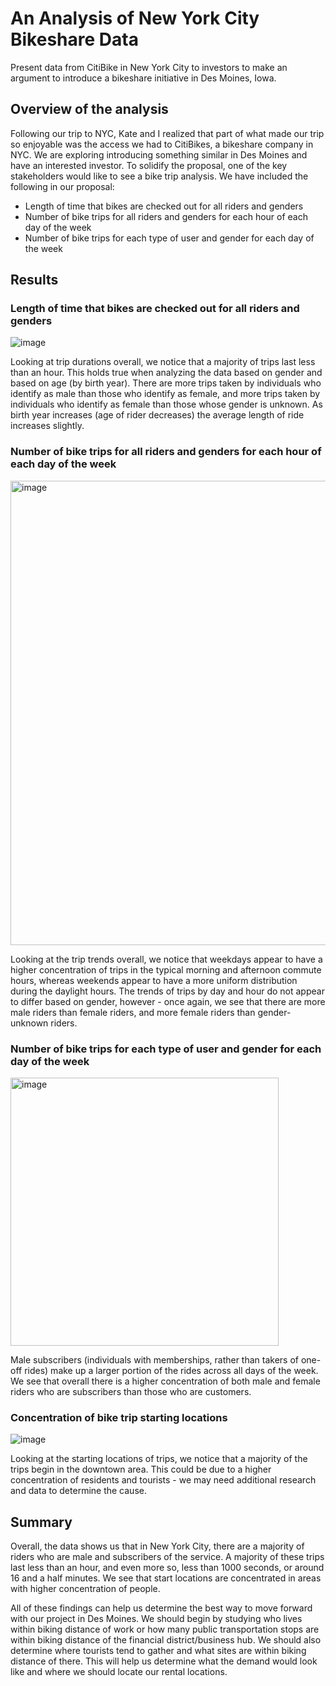 # An Analysis of New York City Bikeshare Data
Present data from CitiBike in New York City to investors to make an argument to introduce a bikeshare initiative in Des Moines, Iowa.

## Overview of the analysis
Following our trip to NYC, Kate and I realized that part of what made our trip so enjoyable was the access we had to CitiBikes, a bikeshare company in NYC. We are exploring introducing something similar in Des Moines and have an interested investor. To solidify the proposal, one of the key stakeholders would like to see a bike trip analysis. We have included the following in our proposal:

- Length of time that bikes are checked out for all riders and genders
- Number of bike trips for all riders and genders for each hour of each day of the week
- Number of bike trips for each type of user and gender for each day of the week

## Results
### Length of time that bikes are checked out for all riders and genders

![image](https://user-images.githubusercontent.com/92613639/153805485-b95d26fb-4fe5-41a0-a118-b0036713db92.png)

Looking at trip durations overall, we notice that a majority of trips last less than an hour. This holds true when analyzing the data based on gender and based on age (by birth year). There are more trips taken by individuals who identify as male than those who identify as female, and more trips taken by individuals who identify as female than those whose gender is unknown. As birth year increases (age of rider decreases) the average length of ride increases slightly.

### Number of bike trips for all riders and genders for each hour of each day of the week

<img width="743" alt="image" src="https://user-images.githubusercontent.com/92613639/153806015-02fd206c-e7a2-430c-94b0-0de829f8ce03.png">

Looking at the trip trends overall, we notice that weekdays appear to have a higher concentration of trips in the typical morning and afternoon commute hours, whereas weekends appear to have a more uniform distribution during the daylight hours. The trends of trips by day and hour do not appear to differ based on gender, however - once again, we see that there are more male riders than female riders, and more female riders than gender-unknown riders.

### Number of bike trips for each type of user and gender for each day of the week

<img width="429" alt="image" src="https://user-images.githubusercontent.com/92613639/153806456-631aa72d-4c10-4bbf-acc1-e66d158c8d1c.png">

Male subscribers (individuals with memberships, rather than takers of one-off rides) make up a larger portion of the rides across all days of the week. We see that overall there is a higher concentration of both male and female riders who are subscribers than those who are customers.

### Concentration of bike trip starting locations

![image](https://user-images.githubusercontent.com/92613639/153806735-e640943a-2f31-4511-acd6-4355a20dfa7c.png)

Looking at the starting locations of trips, we notice that a majority of the trips begin in the downtown area. This could be due to a higher concentration of residents and tourists - we may need additional research and data to determine the cause.

## Summary
Overall, the data shows us that in New York City, there are a majority of riders who are male and subscribers of the service. A majority of these trips last less than an hour, and even more so, less than 1000 seconds, or around 16 and a half minutes. We see that start locations are concentrated in areas with higher concentration of people. 

All of these findings can help us determine the best way to move forward with our project in Des Moines. We should begin by studying who lives within biking distance of work or how many public transportation stops are within biking distance of the financial district/business hub. We should also determine where tourists tend to gather and what sites are within biking distance of there. This will help us determine what the demand would look like and where we should locate our rental locations.
